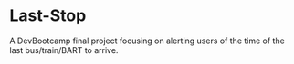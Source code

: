 # Last-Stop
A DevBootcamp final project focusing on alerting users of the time of the last bus/train/BART to arrive.
